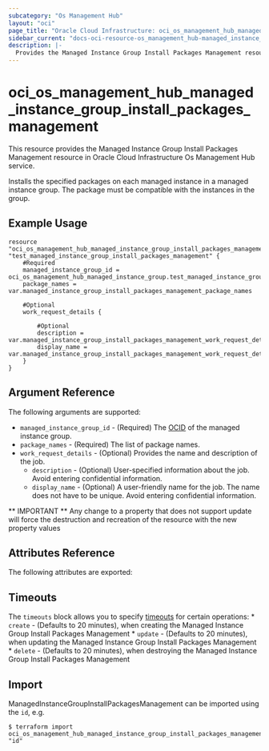 ```yaml
---
subcategory: "Os Management Hub"
layout: "oci"
page_title: "Oracle Cloud Infrastructure: oci_os_management_hub_managed_instance_group_install_packages_management"
sidebar_current: "docs-oci-resource-os_management_hub-managed_instance_group_install_packages_management"
description: |-
  Provides the Managed Instance Group Install Packages Management resource in Oracle Cloud Infrastructure Os Management Hub service
---
```


# oci_os_management_hub_managed_instance_group_install_packages_management
This resource provides the Managed Instance Group Install Packages Management resource in Oracle Cloud Infrastructure Os Management Hub service.

Installs the specified packages on each managed instance in a managed instance group. The package must be compatible with the instances in the group.


## Example Usage

```hcl
resource "oci_os_management_hub_managed_instance_group_install_packages_management" "test_managed_instance_group_install_packages_management" {
	#Required
	managed_instance_group_id = oci_os_management_hub_managed_instance_group.test_managed_instance_group.id
	package_names = var.managed_instance_group_install_packages_management_package_names

	#Optional
	work_request_details {

		#Optional
		description = var.managed_instance_group_install_packages_management_work_request_details_description
		display_name = var.managed_instance_group_install_packages_management_work_request_details_display_name
	}
}
```

## Argument Reference

The following arguments are supported:

* `managed_instance_group_id` - (Required) The [OCID](https://docs.cloud.oracle.com/iaas/Content/General/Concepts/identifiers.htm) of the managed instance group.
* `package_names` - (Required) The list of package names.
* `work_request_details` - (Optional) Provides the name and description of the job.
	* `description` - (Optional) User-specified information about the job. Avoid entering confidential information.
	* `display_name` - (Optional) A user-friendly name for the job. The name does not have to be unique. Avoid entering confidential information.


** IMPORTANT **
Any change to a property that does not support update will force the destruction and recreation of the resource with the new property values

## Attributes Reference

The following attributes are exported:


## Timeouts

The `timeouts` block allows you to specify [timeouts](https://registry.terraform.io/providers/oracle/oci/latest/docs/guides/changing_timeouts) for certain operations:
	* `create` - (Defaults to 20 minutes), when creating the Managed Instance Group Install Packages Management
	* `update` - (Defaults to 20 minutes), when updating the Managed Instance Group Install Packages Management
	* `delete` - (Defaults to 20 minutes), when destroying the Managed Instance Group Install Packages Management


## Import

ManagedInstanceGroupInstallPackagesManagement can be imported using the `id`, e.g.

```
$ terraform import oci_os_management_hub_managed_instance_group_install_packages_management.test_managed_instance_group_install_packages_management "id"
```


